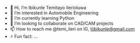 - 👋 Hi, I’m Ibikunle Temitayo Ilerioluwa
- 👀 I’m interested in Automobile Engineering
- 🌱 I’m currently learning Python
- 💞️ I’m looking to collaborate on CAD/CAM projects
- 📫 How to reach me @temi_ileri on IG, tiibikunle@gmail.com
- ⚡ Fun fact: ...

<!---
Ibikunle-IT/Ibikunle-IT is a ✨ special ✨ repository because its `README.md` (this file) appears on your GitHub profile.
You can click the Preview link to take a look at your changes.
--->
